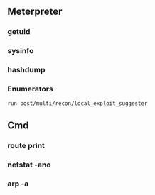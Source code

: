 ## Meterpreter
### getuid
### sysinfo
### hashdump
### Enumerators
```
run post/multi/recon/local_exploit_suggester
```

## Cmd
### route print
### netstat -ano
### arp -a
